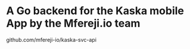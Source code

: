 # A Go backend for the Kaska mobile App by the Mfereji.io team

github.com/mfereji-io/kaska-svc-api
